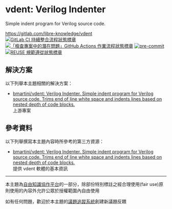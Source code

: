 # vdent: Verilog Indenter

Simple indent program for Verilog source code.

<https://gitlab.com/libre-knowledge/vdent>  
[![GitLab CI 持續整合流程狀態標章](https://gitlab.com/libre-knowledge/vdent/badges/main/pipeline.svg?ignore_skipped=true "點擊查看 GitLab CI 持續整合流程的運行狀態")](https://gitlab.com/libre-knowledge/vdent/-/commits/main) [![「檢查專案中的潛在問題」GitHub Actions 作業流程狀態標章](https://github.com/libre-knowledge/vdent/actions/workflows/check-potential-problems.yml/badge.svg "本專案使用 GitHub Actions 自動化檢查專案中的潛在問題")](https://github.com/libre-knowledge/vdent/actions/workflows/check-potential-problems.yml) [![pre-commit](https://img.shields.io/badge/pre--commit-enabled-brightgreen?logo=pre-commit&logoColor=white "本專案使用 pre-commit 檢查專案中的潛在問題")](https://github.com/pre-commit/pre-commit) [![REUSE 規範遵從狀態標章](https://api.reuse.software/badge/gitlab.com/libre-knowledge/vdent "本專案遵從 REUSE 規範降低軟體授權合規成本")](https://api.reuse.software/info/gitlab.com/libre-knowledge/vdent)

## 解決方案

以下列舉本主題相關的解決方案：

* [bmartini/vdent: Verilog Indenter. Simple indent program for Verilog source code. Trims end of line white space and indents lines based on nested depth of code blocks.](https://github.com/bmartini/vdent)  
  上游專案

## 參考資料

以下列舉撰寫本主題內容時所參考的第三方資源：

* [bmartini/vdent: Verilog Indenter. Simple indent program for Verilog source code. Trims end of line white space and indents lines based on nested depth of code blocks.](https://github.com/bmartini/vdent)  
  提供 vdent 軟體的基本資訊

---

本主題為[自由知識協作平台](https://gitlab.com/libre-knowledge/libre-knowledge)的一部分，除部份特別標註之經合理使用(fair use)原則使用的內容外允許公眾於授權範圍內自由使用

如有任何問題，歡迎於本主題的[議題追蹤系統](https://gitlab.com/libre-knowledge/vdent/-/issues)創建新議題反饋
